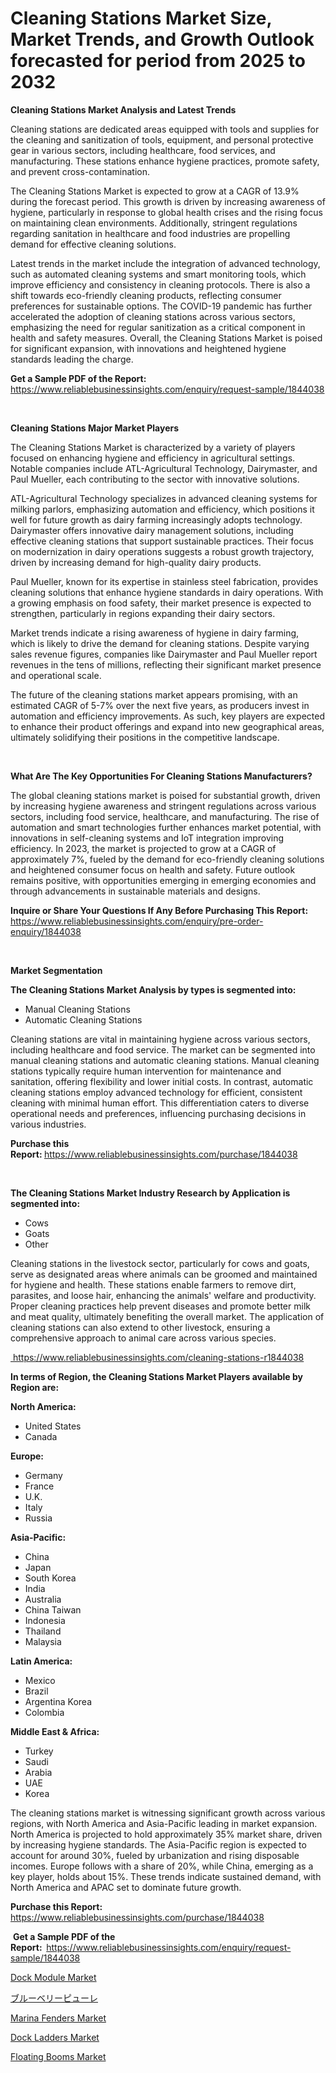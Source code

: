 <p><h1>Cleaning Stations Market Size, Market Trends, and Growth Outlook forecasted for period from 2025 to 2032</h1></p><p><strong>Cleaning Stations Market Analysis and Latest Trends</strong></p>
<p><p>Cleaning stations are dedicated areas equipped with tools and supplies for the cleaning and sanitization of tools, equipment, and personal protective gear in various sectors, including healthcare, food services, and manufacturing. These stations enhance hygiene practices, promote safety, and prevent cross-contamination.</p><p>The Cleaning Stations Market is expected to grow at a CAGR of 13.9% during the forecast period. This growth is driven by increasing awareness of hygiene, particularly in response to global health crises and the rising focus on maintaining clean environments. Additionally, stringent regulations regarding sanitation in healthcare and food industries are propelling demand for effective cleaning solutions.</p><p>Latest trends in the market include the integration of advanced technology, such as automated cleaning systems and smart monitoring tools, which improve efficiency and consistency in cleaning protocols. There is also a shift towards eco-friendly cleaning products, reflecting consumer preferences for sustainable options. The COVID-19 pandemic has further accelerated the adoption of cleaning stations across various sectors, emphasizing the need for regular sanitization as a critical component in health and safety measures. Overall, the Cleaning Stations Market is poised for significant expansion, with innovations and heightened hygiene standards leading the charge.</p></p>
<p><strong>Get a Sample PDF of the Report:&nbsp;</strong> <a href="https://www.reliablebusinessinsights.com/enquiry/request-sample/1844038?utm_campaign=101&utm_medium=2&utm_source=Github&utm_content=ia&utm_term=09042025&utm_id=cleaning-stations">https://www.reliablebusinessinsights.com/enquiry/request-sample/1844038</a></p>
<p>&nbsp;</p>
<p><strong>Cleaning Stations Major Market Players</strong></p>
<p><p>The Cleaning Stations Market is characterized by a variety of players focused on enhancing hygiene and efficiency in agricultural settings. Notable companies include ATL-Agricultural Technology, Dairymaster, and Paul Mueller, each contributing to the sector with innovative solutions.</p><p>ATL-Agricultural Technology specializes in advanced cleaning systems for milking parlors, emphasizing automation and efficiency, which positions it well for future growth as dairy farming increasingly adopts technology. Dairymaster offers innovative dairy management solutions, including effective cleaning stations that support sustainable practices. Their focus on modernization in dairy operations suggests a robust growth trajectory, driven by increasing demand for high-quality dairy products.</p><p>Paul Mueller, known for its expertise in stainless steel fabrication, provides cleaning solutions that enhance hygiene standards in dairy operations. With a growing emphasis on food safety, their market presence is expected to strengthen, particularly in regions expanding their dairy sectors.</p><p>Market trends indicate a rising awareness of hygiene in dairy farming, which is likely to drive the demand for cleaning stations. Despite varying sales revenue figures, companies like Dairymaster and Paul Mueller report revenues in the tens of millions, reflecting their significant market presence and operational scale. </p><p>The future of the cleaning stations market appears promising, with an estimated CAGR of 5-7% over the next five years, as producers invest in automation and efficiency improvements. As such, key players are expected to enhance their product offerings and expand into new geographical areas, ultimately solidifying their positions in the competitive landscape.</p></p>
<p>&nbsp;</p>
<p><strong>What Are The Key Opportunities For Cleaning Stations Manufacturers?</strong></p>
<p><p>The global cleaning stations market is poised for substantial growth, driven by increasing hygiene awareness and stringent regulations across various sectors, including food service, healthcare, and manufacturing. The rise of automation and smart technologies further enhances market potential, with innovations in self-cleaning systems and IoT integration improving efficiency. In 2023, the market is projected to grow at a CAGR of approximately 7%, fueled by the demand for eco-friendly cleaning solutions and heightened consumer focus on health and safety. Future outlook remains positive, with opportunities emerging in emerging economies and through advancements in sustainable materials and designs.</p></p>
<p><strong>Inquire or Share Your Questions If Any Before Purchasing This Report:</strong> <a href="https://www.reliablebusinessinsights.com/enquiry/pre-order-enquiry/1844038?utm_campaign=101&utm_medium=2&utm_source=Github&utm_content=ia&utm_term=09042025&utm_id=cleaning-stations">https://www.reliablebusinessinsights.com/enquiry/pre-order-enquiry/1844038</a></p>
<p>&nbsp;</p>
<p><strong>Market Segmentation</strong></p>
<p><strong>The Cleaning Stations Market Analysis by types is segmented into:</strong></p>
<p><ul><li>Manual Cleaning Stations</li><li>Automatic Cleaning Stations</li></ul></p>
<p><p>Cleaning stations are vital in maintaining hygiene across various sectors, including healthcare and food service. The market can be segmented into manual cleaning stations and automatic cleaning stations. Manual cleaning stations typically require human intervention for maintenance and sanitation, offering flexibility and lower initial costs. In contrast, automatic cleaning stations employ advanced technology for efficient, consistent cleaning with minimal human effort. This differentiation caters to diverse operational needs and preferences, influencing purchasing decisions in various industries.</p></p>
<p><strong>Purchase this Report:&nbsp;</strong><a href="https://www.reliablebusinessinsights.com/purchase/1844038?utm_campaign=101&utm_medium=2&utm_source=Github&utm_content=ia&utm_term=09042025&utm_id=cleaning-stations">https://www.reliablebusinessinsights.com/purchase/1844038</a></p>
<p>&nbsp;</p>
<p><strong>The Cleaning Stations Market Industry Research by Application is segmented into:</strong></p>
<p><ul><li>Cows</li><li>Goats</li><li>Other</li></ul></p>
<p><p>Cleaning stations in the livestock sector, particularly for cows and goats, serve as designated areas where animals can be groomed and maintained for hygiene and health. These stations enable farmers to remove dirt, parasites, and loose hair, enhancing the animals' welfare and productivity. Proper cleaning practices help prevent diseases and promote better milk and meat quality, ultimately benefiting the overall market. The application of cleaning stations can also extend to other livestock, ensuring a comprehensive approach to animal care across various species.</p></p>
<p><a href="https://www.reliablebusinessinsights.com/cleaning-stations-r1844038?utm_campaign=101&utm_medium=2&utm_source=Github&utm_content=ia&utm_term=09042025&utm_id=cleaning-stations">&nbsp;https://www.reliablebusinessinsights.com/cleaning-stations-r1844038</a></p>
<p><strong>In terms of Region, the Cleaning Stations Market Players available by Region are:</strong></p>
<p>
    <p> <strong> North America: </strong>
        <ul>
            <li>United States</li>
            <li>Canada</li>
        </ul>
        </p> 
    <p> <strong> Europe: </strong>
        <ul>
            <li>Germany</li>
            <li>France</li>
            <li>U.K.</li>
            <li>Italy</li>
            <li>Russia</li>
        </ul>
        </p> 
    <p> <strong> Asia-Pacific: </strong>
        <ul>
            <li>China</li>
            <li>Japan</li>
            <li>South Korea</li>
            <li>India</li>
            <li>Australia</li>
            <li>China Taiwan</li>
            <li>Indonesia</li>
            <li>Thailand</li>
            <li>Malaysia</li>
        </ul>
        </p> 
    <p> <strong> Latin America: </strong>
        <ul>
            <li>Mexico</li>
            <li>Brazil</li>
            <li>Argentina Korea</li>
            <li>Colombia</li>
        </ul>
        </p> 
    <p> <strong> Middle East & Africa: </strong>
        <ul>
            <li>Turkey</li>
            <li>Saudi</li>
            <li>Arabia</li>
            <li>UAE</li>
            <li>Korea</li>
        </ul>
    </p>
    </p>
<p><p>The cleaning stations market is witnessing significant growth across various regions, with North America and Asia-Pacific leading in market expansion. North America is projected to hold approximately 35% market share, driven by increasing hygiene standards. The Asia-Pacific region is expected to account for around 30%, fueled by urbanization and rising disposable incomes. Europe follows with a share of 20%, while China, emerging as a key player, holds about 15%. These trends indicate sustained demand, with North America and APAC set to dominate future growth.</p></p>
<p><strong>Purchase this Report: </strong><a href="https://www.reliablebusinessinsights.com/purchase/1844038?utm_campaign=101&utm_medium=2&utm_source=Github&utm_content=ia&utm_term=09042025&utm_id=cleaning-stations">https://www.reliablebusinessinsights.com/purchase/1844038</a></p>
<p>&nbsp;<strong>Get a Sample PDF of the Report:&nbsp;&nbsp;</strong><a href="https://www.reliablebusinessinsights.com/enquiry/request-sample/1844038?utm_campaign=101&utm_medium=2&utm_source=Github&utm_content=ia&utm_term=09042025&utm_id=cleaning-stations">https://www.reliablebusinessinsights.com/enquiry/request-sample/1844038</a></p>
<p><strong></strong></p>
<p><p><a href="https://github.com/messonmengen75/Market-Research-Report-List-1/blob/main/dock-module-market.md?utm_campaign=101&utm_medium=2&utm_source=Github&utm_content=ia&utm_term=09042025&utm_id=cleaning-stations">Dock Module Market</a></p><p><a href="https://github.com/lababdou/Market-Research-Report-List-7/blob/main/562838154055.md?utm_campaign=101&utm_medium=2&utm_source=Github&utm_content=ia&utm_term=09042025&utm_id=cleaning-stations">ブルーベリーピューレ</a></p><p><a href="https://github.com/bocksovers0r/Market-Research-Report-List-1/blob/main/marina-fenders-market.md?utm_campaign=101&utm_medium=2&utm_source=Github&utm_content=ia&utm_term=09042025&utm_id=cleaning-stations">Marina Fenders Market</a></p><p><a href="https://github.com/zymerivarrik6/Market-Research-Report-List-1/blob/main/dock-ladders-market.md?utm_campaign=101&utm_medium=2&utm_source=Github&utm_content=ia&utm_term=09042025&utm_id=cleaning-stations">Dock Ladders Market</a></p><p><a href="https://github.com/saimntamiki/Market-Research-Report-List-1/blob/main/floating-booms-market.md?utm_campaign=101&utm_medium=2&utm_source=Github&utm_content=ia&utm_term=09042025&utm_id=cleaning-stations">Floating Booms Market</a></p></p>